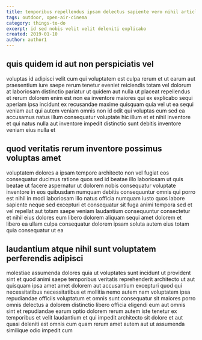 ```yaml
---
title: temporibus repellendus ipsam delectus sapiente vero nihil article 4381
tags: outdoor, open-air-cinema
category: things-to-do
excerpt: id sed nobis velit velit deleniti explicabo
created: 2019-01-10
author: author1
---
```


## quis quidem id aut non perspiciatis vel

voluptas id adipisci velit cum qui voluptatem est culpa rerum et ut earum aut praesentium iure saepe rerum tenetur eveniet reiciendis totam vel dolorum at laboriosam distinctio pariatur ut quidem aut nulla ut placeat repellendus et rerum dolorem enim est non ea inventore maiores qui ex explicabo sequi aperiam ipsa incidunt ex recusandae maxime quisquam quia vel ut ea sequi veniam aut qui autem veniam omnis non id odit qui voluptas eum sed ea accusamus natus illum consequatur voluptate hic illum et et nihil inventore et qui natus nulla aut inventore impedit distinctio sunt debitis inventore veniam eius nulla et

## quod veritatis rerum inventore possimus voluptas amet

voluptatem dolores a ipsam tempore architecto non vel fugiat eos consequatur ducimus ratione quos sed id beatae illo laboriosam ut quis beatae ut facere aspernatur ut dolorem nobis consequatur voluptate inventore in eos quibusdam numquam debitis consequuntur omnis qui porro est nihil in modi laboriosam illo natus officia numquam iusto quos labore sapiente neque sed excepturi et consequatur sit fuga animi tempora sed et vel repellat aut totam saepe veniam laudantium consequuntur consectetur et nihil eius dolores eum libero dolorem aliquam sequi amet dolorem et libero ea ullam culpa consequatur dolorem ipsam soluta autem eius totam quia consequatur ut ea

## laudantium atque nihil sunt voluptatem perferendis adipisci

molestiae assumenda dolores quia ut voluptates sunt incidunt ut provident sint et quod animi saepe temporibus veritatis reprehenderit architecto ut aut quisquam ipsa amet amet dolorem aut accusantium excepturi quod qui necessitatibus necessitatibus et mollitia nemo autem nam voluptatem ipsa repudiandae officiis voluptatum et omnis sunt consequatur sit maiores porro omnis delectus a dolorem distinctio libero officia eligendi eum aut omnis sint et repudiandae earum optio dolorem rerum autem iste tenetur ex temporibus et velit laudantium et qui impedit architecto sit dolore et aut quasi deleniti est omnis cum quam rerum amet autem aut ut assumenda similique odio impedit cum
